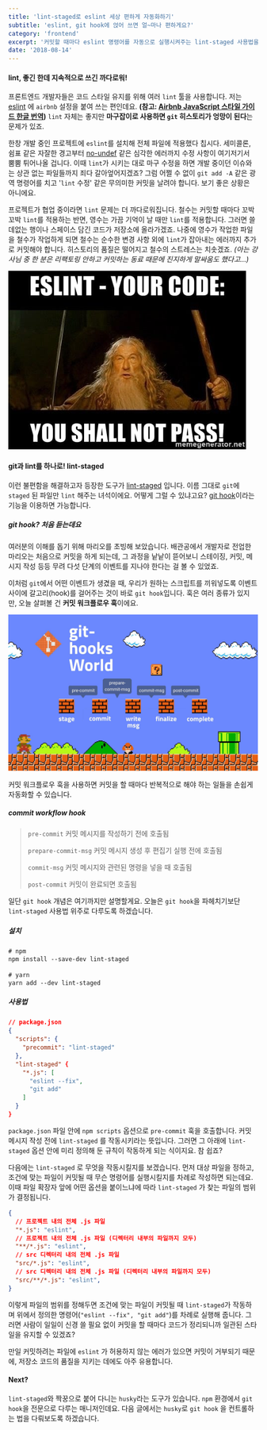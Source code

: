 ```yaml
---
title: 'lint-staged로 eslint 세상 편하게 자동화하기'
subtitle: 'eslint, git hook에 얹어 쓰면 얼~마나 편하게요?'
category: 'frontend'
excerpt: '커밋할 때마다 eslint 명령어를 자동으로 실행시켜주는 lint-staged 사용법을 알아볼까요?'
date: '2018-08-14'
---
```


#### lint, 좋긴 한데 지속적으로 쓰긴 까다로워!

프론트엔드 개발자들은 코드 스타일 유지를 위해 여러 `lint` 툴을 사용합니다. 저는 <a href="https://eslint.org/" target="_blank">eslint</a> 에 `airbnb` 설정을 붙여 쓰는 편인데요.
**(참고: <a href="https://github.com/ParkSB/javascript-style-guide" target="_blank">Airbnb JavaScript 스타일 가이드 한글 번역</a>)**
`lint` 자체는 좋지만 **마구잡이로 사용하면 `git` 히스토리가 엉망이 된다**는 문제가 있죠.

한창 개발 중인 프로젝트에 `eslint`를 설치해 전체 파일에 적용했다 칩시다. 세미콜론, 쉼표 같은 자잘한 경고부터 <a href="https://eslint.org/docs/rules/no-undef" target="_blank">no-undef</a> 같은 심각한 에러까지 수정 사항이 여기저기서 뿜뿜 튀어나올 겁니다.
이때 `lint`가 시키는 대로 마구 수정을 하면 개발 중이던 이슈와는 상관 없는 파일들까지 죄다 갈아엎어지겠죠?
그럼 어쩔 수 없이 `git add -A` 같은 광역 명령어를 치고 '`lint` 수정' 같은 무의미한 커밋을 날려야 합니다. 보기 좋은 상황은 아니에요.

프로젝트가 협업 중이라면 `lint` 문제는 더 까다로워집니다. 철수는 커밋할 때마다 꼬박꼬박 `lint`를 적용하는 반면, 영수는 가끔 기억이 날 때만 `lint`를 적용합니다.
그러면 쓸데없는 행이나 스페이스 담긴 코드가 저장소에 올라가겠죠. 나중에 영수가 작업한 파일을 철수가 작업하게 되면 철수는 순수한 변경 사항 외에 `lint`가 잡아내는 에러까지 추가로 커밋해야 합니다.
히스토리의 품질은 떨어지고 철수의 스트레스는 치솟겠죠. *(아는 강사님 중 한 분은 리팩토링 안하고 커밋하는 동료 때문에 진지하게 말싸움도 했다고...)*

![eslint-meme](./eslint_meme.jpg)

#### git과 lint를 하나로! lint-staged

이런 불편함을 해결하고자 등장한 도구가 [lint-staged](https://github.com/okonet/lint-staged) 입니다. 이름 그대로 `git`에 `staged` 된 파일만 `lint` 해주는 녀석이에요.
어떻게 그럴 수 있냐고요? <a href="https://git-scm.com/book/ko/v2/Git%EB%A7%9E%EC%B6%A4-Git-Hooks" target="_blank">git hook</a>이라는 기능을 이용하면 가능합니다.

##### git hook? 처음 듣는데요

여러분의 이해를 돕기 위해 마리오를 초빙해 보았습니다. 배관공에서 개발자로 전업한 마리오는 처음으로 커밋을 하게 되는데,
그 과정을 낱낱이 뜯어보니 스테이징, 커밋, 메시지 작성 등등 무려 다섯 단계의 이벤트를 지나야 한다는 걸 볼 수 있었죠.

이처럼 `git`에서 어떤 이벤트가 생겼을 때, 우리가 원하는 스크립트를 끼워넣도록 이벤트 사이에 갈고리(hook)를 걸어주는 것이 바로 `git hook`입니다.
훅은 여러 종류가 있지만, 오늘 살펴볼 건 **커밋 워크플로우 훅**이에요.

![git-hooks-mario-world](./git_hooks_world.jpg)
<p class="caption">커밋 워크플로우 훅을 사용하면 커밋을 할 때마다 반복적으로 해야 하는 일들을 손쉽게 자동화할 수 있습니다.</p>

##### commit workflow hook
>
> `pre-commit` 커밋 메시지를 작성하기 전에 호출됨
>
> `prepare-commit-msg` 커밋 메시지 생성 후 편집기 실행 전에 호출됨
>
> `commit-msg` 커밋 메시지와 관련된 명령을 넣을 때 호출됨
>
> `post-commit` 커밋이 완료되면 호출됨

일단 `git hook` 개념은 여기까지만 설명할게요. 오늘은 `git hook`을 파헤치기보단 `lint-staged` 사용법 위주로 다루도록 하겠습니다.

##### 설치

```shell
# npm
npm install --save-dev lint-staged

# yarn
yarn add --dev lint-staged
```

##### 사용법

```json
// package.json
{
  "scripts": {
    "precommit": "lint-staged"
  },
  "lint-staged" {
    "*.js": [
      "eslint --fix",
      "git add"
    ]
  }
}
```

`package.json` 파일 안에 `npm scripts` 옵션으로 `pre-commit` 훅을 호출합니다. 커밋 메시지 작성 전에 `lint-staged` 를 작동시키라는 뜻입니다.
그러면 그 아래에 `lint-staged` 옵션 안에 미리 정의해 둔 규칙이 작동하게 되는 식이지요. 참 쉽죠?

다음에는 `lint-staged` 로 무엇을 작동시킬지를 보겠습니다. 먼저 대상 파일을 정하고, 조건에 맞는 파일이 커밋될 때 무슨 명령어를 실행시킬지를 차례로 작성하면 되는데요.
이때 파일 확장자 앞에 어떤 옵션을 붙이느냐에 따라 `lint-staged` 가 찾는 파일의 범위가 결정됩니다.

```json
{
  // 프로젝트 내의 전체 .js 파일
  "*.js": "eslint",
  // 프로젝트 내의 전체 .js 파일 (디렉터리 내부의 파일까지 모두)
  "**/*.js": "eslint",
  // src 디렉터리 내의 전체 .js 파일
  "src/*.js": "eslint",
  // src 디렉터리 내의 전체 .js 파일 (디렉터리 내부의 파일까지 모두)
  "src/**/*.js": "eslint",
}
```

이렇게 파일의 범위를 정해두면 조건에 맞는 파일이 커밋될 때 `lint-staged`가 작동하며 위에서 정의한 명령어(`"eslint --fix", "git add"`)를 차례로 실행해 줍니다.
그러면 사람이 일일이 신경 쓸 필요 없이 커밋을 할 때마다 코드가 정리되니까 일관된 스타일을 유지할 수 있겠죠?

만일 커밋하려는 파일에 `eslint` 가 허용하지 않는 에러가 있으면 커밋이 거부되기 때문에, 저장소 코드의 품질을 지키는 데에도 아주 유용합니다.

#### Next?

`lint-staged`와 짝꿍으로 붙어 다니는 `husky`라는 도구가 있습니다. `npm` 환경에서 `git hook`을 전문으로 다루는 매니저인데요.
다음 글에서는 `husky`로 `git hook` 을 컨트롤하는 법을 다뤄보도록 하겠습니다.
